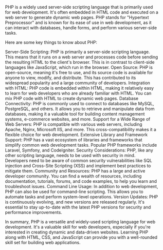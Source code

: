 
<!-- For spacing...
echo '<br>'; -->

PHP is a widely used server-side scripting language that is primarily used for web development. It's often embedded in HTML code and executed on a web server to generate dynamic web pages. PHP stands for "Hypertext Preprocessor" and is known for its ease of use in web development, as it can interact with databases, handle forms, and perform various server-side tasks.

Here are some key things to know about PHP:

Server-Side Scripting: PHP is primarily a server-side scripting language. This means that it runs on a web server and processes code before sending the resulting HTML to the client's browser. This is in contrast to client-side languages like JavaScript, which run in the browser.
Open Source: PHP is open-source, meaning it's free to use, and its source code is available for anyone to view, modify, and distribute. This has contributed to its widespread popularity and a large community of developers.
Integration with HTML: PHP code is embedded within HTML, making it relatively easy to learn for web developers who are already familiar with HTML. You can mix PHP code with HTML to create dynamic web pages.
Database Connectivity: PHP is commonly used to connect to databases like MySQL, PostgreSQL, and others. It allows you to retrieve and manipulate data from databases, making it a valuable tool for building content management systems, e-commerce websites, and more.
Support for a Wide Range of Web Servers: PHP is compatible with various web servers, including Apache, Nginx, Microsoft IIS, and more. This cross-compatibility makes it a flexible choice for web development.
Extensive Library and Framework Support: PHP has a vast ecosystem of libraries and frameworks that simplify common web development tasks. Popular PHP frameworks include Laravel, Symfony, and CodeIgniter.
Security Considerations: PHP, like any other scripting language, needs to be used with security in mind. Developers need to be aware of common security vulnerabilities like SQL injection and Cross-Site Scripting (XSS) and implement best practices to mitigate them.
Community and Resources: PHP has a large and active developer community. You can find a wealth of resources, including documentation, tutorials, forums, and code examples, to help you learn and troubleshoot issues.
Command Line Usage: In addition to web development, PHP can also be used for command-line scripting. This allows you to automate tasks and perform system-level operations.
Version Updates: PHP is continuously evolving, and new versions are released regularly. It's essential to stay up-to-date with the latest PHP versions for security and performance improvements.

In summary, PHP is a versatile and widely-used scripting language for web development. It's a valuable skill for web developers, especially if you're interested in creating dynamic and data-driven websites. Learning PHP along with HTML, CSS, and JavaScript can provide you with a well-rounded skill set for building web applications.






